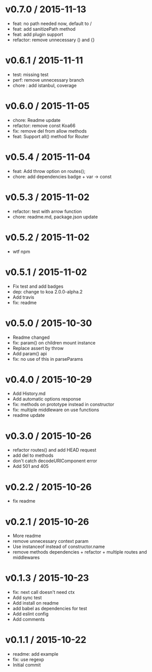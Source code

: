 
v0.7.0 / 2015-11-13
===================

  * feat: no path needed now, default to /
  * feat: add sanitizePath method
  * feat: add plugin support
  * refactor: remove unnecessary () and {}

v0.6.1 / 2015-11-11
===================

  * test: missing test
  * perf: remove unnecessary branch
  * chore : add istanbul, coverage

v0.6.0 / 2015-11-05
===================

  * chore: Readme update
  * refactor: remove const Koa66
  * fix: remove del from allow methods
  * feat: Support all() method for Router

v0.5.4 / 2015-11-04
===================

  * feat: Add throw option on routes();
  * chore: add dependencies badge + var -> const

v0.5.3 / 2015-11-02
===================

  * refactor: test with arrow function
  * chore: readme.md, package.json update

v0.5.2 / 2015-11-02
===================
  * wtf npm

v0.5.1 / 2015-11-02
===================

  * Fix test and add badges
  * dep: change to koa 2.0.0-alpha.2
  * Add travis
  * fix: readme

v0.5.0 / 2015-10-30
===================

  * Readme changed
  * fix: param() on children mount instance
  * Replace assert by throw
  * Add param() api
  * fix: no use of this in parseParams

v0.4.0 / 2015-10-29
===================

  * Add History.md
  * Add automatic options response
  * fix: methods on prototype instead in constructor
  * fix: multiple middleware on use functions
  * readme update

v0.3.0 / 2015-10-26
===================

  * refactor routes() and add HEAD request
  * add del to methods
  * don't catch decodeURIComponent error
  * Add 501 and 405

v0.2.2 / 2015-10-26
===================

  * fix readme

v0.2.1 / 2015-10-26
===================

  * More readme
  * remove unnecessary context param
  * Use instanceof instead of constructor.name
  * remove methods dependencies + refactor + multiple routes and middlewares

v0.1.3 / 2015-10-23
===================

  * fix: next call doesn't need ctx
  * Add sync test
  * Add install on readme
  * add babel as dependencies for test
  * Add eslint config
  * Add comments

v0.1.1 / 2015-10-22
===================

  * readme: add example
  * fix: use regexp
  * Initial commit

